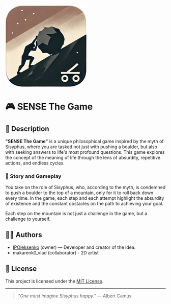 <img src="assets/icon.bmp" width="256" alt="logo">

# 🎮 SENSE The Game

## 🧩 Description

**"SENSE The Game"** is a unique philosophical game inspired by the myth of Sisyphus, where you are tasked not just with pushing a boulder, but also with seeking answers to life's most profound questions. This game explores the concept of the meaning of life through the lens of absurdity, repetitive actions, and endless cycles.

### 🗿 Story and Gameplay

You take on the role of Sisyphus, who, according to the myth, is condemned to push a boulder to the top of a mountain, only for it to roll back down every time. In the game, each step and each attempt highlight the absurdity of existence and the constant obstacles on the path to achieving your goal.

Each step on the mountain is not just a challenge in the game, but a challenge to yourself.

## 🧑‍💻 Authors

- [IPOleksenko](https://github.com/IPOleksenko) (owner) — Developer and creator of the idea.
- makarenk0_vlad (collaborator) - 2D artist

## 📜 License

This project is licensed under the [MIT License][license].

[license]: ./LICENSE

---

> _"One must imagine Sisyphus happy."_ — Albert Camus
